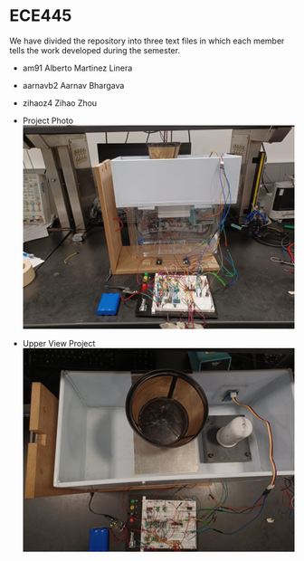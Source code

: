 # ECE445

We have divided the repository into three text files in which each member tells the work developed during the semester. 
- am91 Alberto Martinez Linera
- aarnavb2 Aarnav Bhargava
- zihaoz4 Zihao Zhou




- Project Photo
![Project Photo](https://github.com/amartli/ECE445/blob/main/am91/photo/project.jpeg)

- Upper View Project
![Upper View Project](https://github.com/amartli/ECE445/blob/main/am91/photo/upper%20view.jpeg)



